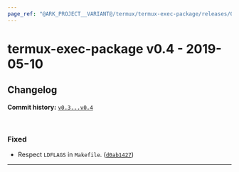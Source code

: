 ```yaml
---
page_ref: "@ARK_PROJECT__VARIANT@/termux/termux-exec-package/releases/0/v0.4.html"
---
```


# termux-exec-package v0.4 - 2019-05-10

## Changelog

**Commit history:** [`v0.3...v0.4`](https://github.com/termux/termux-exec-package/compare/v0.3...v0.4)

&nbsp;



### Fixed

- Respect `LDFLAGS` in `Makefile`. ([`d0ab1427`](https://github.com/termux/termux-exec-package/commit/d0ab1427))

---

&nbsp;
